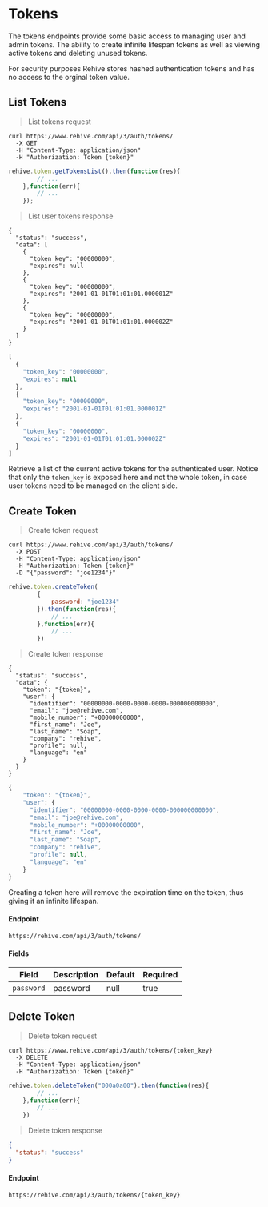 # Tokens

The tokens endpoints provide some basic access to managing user and admin tokens.
The ability to create infinite lifespan tokens as well as viewing active tokens and 
deleting unused tokens.

<aside class="notice">
    For security purposes Rehive stores hashed authentication tokens and has 
    no access to the orginal token value.
</aside>

## List Tokens

> List tokens request

```shell
curl https://www.rehive.com/api/3/auth/tokens/
  -X GET
  -H "Content-Type: application/json"
  -H "Authorization: Token {token}"
```

```javascript
rehive.token.getTokensList().then(function(res){
        // ...
    },function(err){
        // ...
    });
```

> List user tokens response

```shell
{
  "status": "success",
  "data": [
    {
      "token_key": "00000000",
      "expires": null
    },
    {
      "token_key": "00000000",
      "expires": "2001-01-01T01:01:01.000001Z"
    },
    {
      "token_key": "00000000",
      "expires": "2001-01-01T01:01:01.000002Z"
    }
  ]
}
```

```javascript
[
  {
    "token_key": "00000000",
    "expires": null
  },
  {
    "token_key": "00000000",
    "expires": "2001-01-01T01:01:01.000001Z"
  },
  {
    "token_key": "00000000",
    "expires": "2001-01-01T01:01:01.000002Z"
  }
]

```

Retrieve a list of the current active tokens for the authenticated user. 
Notice that only the `token_key` is exposed here and not the whole token, in case
user tokens need to be managed on the client side.

## Create Token

> Create token request

```shell
curl https://www.rehive.com/api/3/auth/tokens/
  -X POST
  -H "Content-Type: application/json"
  -H "Authorization: Token {token}"
  -D "{"password": "joe1234"}"
```

```javascript
rehive.token.createToken(
        {
            password: "joe1234"
        }).then(function(res){
            // ...
        },function(err){
            // ...
        })
```

> Create token response

```shell
{
  "status": "success",
  "data": {
    "token": "{token}",
    "user": {
      "identifier": "00000000-0000-0000-0000-000000000000",
      "email": "joe@rehive.com",
      "mobile_number": "+00000000000",
      "first_name": "Joe",
      "last_name": "Soap",
      "company": "rehive",
      "profile": null,
      "language": "en"
    }
  }
}
```

```javascript
{
    "token": "{token}",
    "user": {
      "identifier": "00000000-0000-0000-0000-000000000000",
      "email": "joe@rehive.com",
      "mobile_number": "+00000000000",
      "first_name": "Joe",
      "last_name": "Soap",
      "company": "rehive",
      "profile": null,
      "language": "en"
    }
}
```

Creating a token here will remove the expiration time on the token, thus giving it an infinite lifespan.

#### Endpoint

`https://rehive.com/api/3/auth/tokens/`

#### Fields

Field | Description | Default | Required
--- | --- | --- | ---
`password` | password | null | true

## Delete Token

> Delete token request

```shell
curl https://www.rehive.com/api/3/auth/tokens/{token_key}
  -X DELETE
  -H "Content-Type: application/json"
  -H "Authorization: Token {token}"
```

```javascript
rehive.token.deleteToken("000a0a00").then(function(res){
        // ...
    },function(err){
        // ...
    })
```

> Delete token response

```json
{
  "status": "success"
}
```

#### Endpoint

`https://rehive.com/api/3/auth/tokens/{token_key}`

